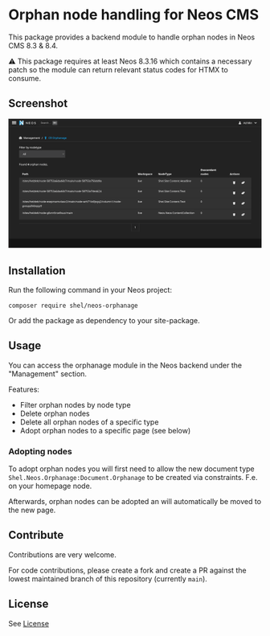 # Orphan node handling for Neos CMS

This package provides a backend module to handle orphan nodes in Neos CMS 8.3 & 8.4.

⚠️ This package requires at least Neos 8.3.16 which contains a necessary patch so the module can return
relevant status codes for HTMX to consume.

## Screenshot

![Orphanage module](Documentation/OrphanageExample.png)

## Installation

Run the following command in your Neos project:

```shell
composer require shel/neos-orphanage
```

Or add the package as dependency to your site-package.

## Usage

You can access the orphanage module in the Neos backend under the "Management" section.

Features:

* Filter orphan nodes by node type
* Delete orphan nodes
* Delete all orphan nodes of a specific type
* Adopt orphan nodes to a specific page (see below)

### Adopting nodes

To adopt orphan nodes you will first need to allow the new document type 
`Shel.Neos.Orphanage:Document.Orphanage` to be created via constraints. F.e. on your homepage node.

Afterwards, orphan nodes can be adopted an will automatically be moved to the new page.

## Contribute

Contributions are very welcome.

For code contributions, please create a fork and create a PR against the lowest maintained
branch of this repository (currently `main`).

## License

See [License](LICENSE.txt)
